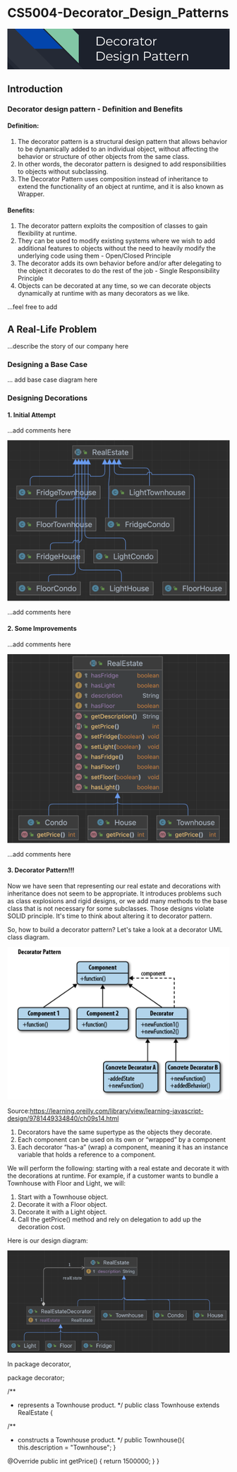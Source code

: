 # CS5004-Decorator_Design_Patterns
![img.png](src/images/Header.png)

## **Introduction**

### Decorator design pattern - Definition and Benefits

#### Definition:

1. The decorator pattern is a structural design pattern that allows behavior to be dynamically added to an individual object, without affecting the behavior or structure of other objects from the same class.
2. In other words, the decorator pattern is designed to add responsibilities to objects without subclassing.
3. The Decorator Pattern uses composition instead of inheritance to extend the functionality of an object at runtime, and it is also known as Wrapper.

#### Benefits:

1. The decorator pattern exploits the composition of classes to gain flexibility at runtime.
2. They can be used to modify existing systems where we wish to add additional features to objects without the need to heavily modify the underlying code using them - Open/Closed Principle
3. The decorator adds its own behavior before and/or after delegating to the object it decorates to do the rest of the job - Single Responsibility Principle
4. Objects can be decorated at any time, so we can decorate objects dynamically at runtime with as many decorators as we like.

...feel free to add

## A Real-Life Problem

...describe the story of our company here

### Designing a Base Case

...
add base case diagram here

### Designing Decorations

#### **1. Initial Attempt**
...add comments here

![img_1.png](src/images/Initial%20Attempt.png)

...add comments here

#### **2. Some Improvements**
...add comments here

![img.png](src/images/img.png)

...add comments here

#### **3. Decorator Pattern!!!**
Now we have seen that representing our real estate and decorations with inheritance does not seem to be appropriate.
It introduces problems such as class explosions and rigid designs, or we add many methods to the base class that is
not necessary for some subclasses. Those designs violate SOLID principle. It's time to think about altering it to
decorator pattern.

So, how to build a decorator pattern? Let's take a look at a decorator UML class diagram.

![img.png](src/images/decorator%20pattern.png)

Source:https://learning.oreilly.com/library/view/learning-javascript-design/9781449334840/ch09s14.html

1. Decorators have the same supertype as the objects they decorate.
2. Each component can be used on its own or “wrapped” by a component
3. Each decorator “has-a” (wrap) a component, meaning it has an instance variable that holds a reference to a component.

We will perform the following: starting with a real estate and decorate it with the decorations at runtime.
For example, if a customer wants to bundle a Townhouse with Floor and Light, we will:

1. Start with a Townhouse object.
2. Decorate it with a Floor object.
3. Decorate it with a Light object.
4. Call the getPrice() method and rely on delegation to add up the decoration cost.

Here is our design diagram:

![img.png](src/images/decorator.png)

In package decorator, 

package decorator;

/**
* represents a Townhouse product.
  */
  public class Townhouse extends RealEstate {

/**
* constructs a Townhouse product.
  */
  public Townhouse(){
  this.description = "Townhouse";
  }

@Override
public int getPrice() {
return 1500000;
}
}





